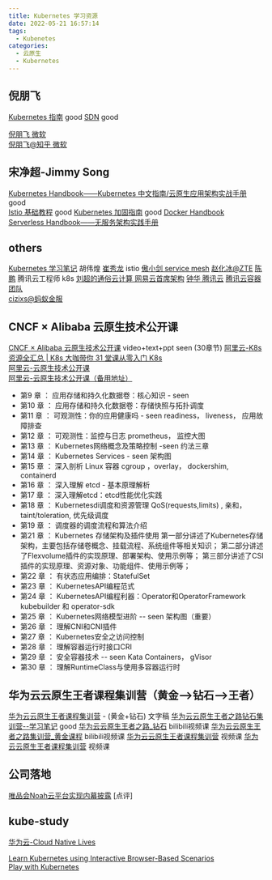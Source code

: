```yaml
---
title: Kubernetes 学习资源
date: 2022-05-21 16:57:14
tags:
  - Kubenetes
categories: 
  - 云原生
  - Kubernetes  
---
```


<p></p>
<!-- more -->

## 倪朋飞
[Kubernetes 指南](https://feisky.xyz/kubernetes-handbook/)   good
[SDN](https://sdn.feisky.xyz/) good

[倪朋飞 微软](https://feisky.xyz/)  
[倪朋飞@知乎 微软](https://www.zhihu.com/people/feisky/posts)  

## 宋净超-Jimmy Song
[Kubernetes Handbook——Kubernetes 中文指南/云原生应用架构实战手册](https://jimmysong.io/kubernetes-handbook/)    good  
[Istio 基础教程](https://jimmysong.io/docs/istio-handbook/)     good
[Kubernetes 加固指南](https://jimmysong.io/docs/kubernetes-hardening-guidance/)    good 
[Docker Handbook](https://jimmysong.io/docker-handbook/)  
[Serverless Handbook——无服务架构实践手册](https://jimmysong.io/serverless-handbook/)  
  
## others
[Kubernetes 学习笔记](https://www.huweihuang.com/kubernetes-notes/) 胡伟煌
[崔秀龙](https://blog.fleeto.us/) istio
[傲小剑  service mesh](https://skyao.io/#posts)
[赵化冰@ZTE](https://zhaohuabing.com/) 
[陈鹏](https://imroc.io/) 腾讯云工程师 k8s
[刘超的通俗云计算  网易云首席架构](https://www.cnblogs.com/popsuper1982/)
[钟华 腾讯云](https://imfox.io/) 
[腾讯云容器团队](https://tencentcloudcontainerteam.github.io/)  
[cizixs@蚂蚁金服](https://cizixs.com/) 


## CNCF × Alibaba 云原生技术公开课  
[CNCF × Alibaba 云原生技术公开课](https://edu.aliyun.com/course/1651)  video+text+ppt  seen (30章节)
[阿里云-K8s 资源全汇总 | K8s 大咖带你 31 堂课从零入门 K8s](https://developer.aliyun.com/article/765059?utm_content=g_1000142140)   
[阿里云-云原生技术公开课](https://edu.aliyun.com/roadmap/cloudnative?spm=a2c6h.12873581.1367615.1.e9cf115eVcBAsC)    
[阿里云-云原生技术公开课（备用地址）](https://edu.aliyun.com/course/1651/lesson/list?spm=a2c6h.12873581.1367615.2.e9cf115eVcBAsC)  

+ 第9 章 ： 应用存储和持久化数据卷：核心知识 - seen
+ 第10 章 ： 应用存储和持久化数据卷：存储快照与拓扑调度 
+ 第11 章 ： 可观测性：你的应用健康吗 - seen
readiness， liveness， 应用故障排查
+ 第12 章 ： 可观测性：监控与日志 
prometheus， 监控大图
+ 第13 章 ： Kubernetes网络概念及策略控制 -seen
  约法三章
+ 第14 章 ： Kubernetes Services - seen
  架构图
+ 第15 章 ： 深入剖析 Linux 容器
   cgroup ，overlay， dockershim, containerd
+ 第16 章 ： 深入理解 etcd - 基本原理解析 
+ 第17 章 ： 深入理解etcd：etcd性能优化实践 
+ 第18 章 ： Kubernetesdi调度和资源管理 
  QoS(requests,limits) , 亲和， taint/toleration, 优先级调度
+ 第19 章 ： 调度器的调度流程和算法介绍 
+ 第21 章 ： Kubernetes 存储架构及插件使用 
    第一部分讲述了Kubernetes存储架构，主要包括存储卷概念、挂载流程、系统组件等相关知识；
    第二部分讲述了Flexvolume插件的实现原理、部署架构、使用示例等；
    第三部分讲述了CSI插件的实现原理、资源对象、功能组件、使用示例等；
+ 第22 章 ： 有状态应用编排：StatefulSet 
+ 第23 章 ： KubernetesAPI编程范式 
+ 第24 章 ： KubernetesAPI编程利器：Operator和OperatorFramework 
  kubebuilder 和 operator-sdk
+ 第25 章 ： Kubernetes网络模型进阶 -- seen
  架构图（重要）
+ 第26 章 ： 理解CNI和CNI插件 
+ 第27 章 ： Kubernetes安全之访问控制 
+ 第28 章 ： 理解容器运行时接口CRI 
+ 第29 章 ： 安全容器技术 -- seen
  Kata Containers， gVisor
+ 第30 章 ： 理解RuntimeClass与使用多容器运行时 

## 华为云云原生王者课程集训营（黄金-->钻石-->王者）
[华为云云原生王者课程集训营](https://mp.weixin.qq.com/mp/appmsgalbum?__biz=MzIzNzU5NTYzMA==&action=getalbum&album_id=2082025559781376005&scene=173&from_msgid=2247494514&from_itemidx=1&count=3&nolastread=1#wechat_redirect) - (黄金+钻石)  文字稿 
[华为云云原生王者之路钻石集训营--学习笔记](https://zhuanlan.zhihu.com/p/400092006) good
[华为云云原生王者之路_钻石](https://www.bilibili.com/video/BV1ZR4y1E7rb/?spm_id_from=333.788.recommend_more_video.2) bilibili视频课
[华为云云原生王者之路集训营_黄金课程](https://www.bilibili.com/video/BV1Qr4y1278d/?spm_id_from=333.788.recommend_more_video.5) bilibili视频课
[华为云云原生王者课程集训营](https://edu.huaweicloud.com/activity/Cloud-native3.html?utm_source=hwynewbanner&utm_medium=sm-huaweiyun&utm_campaign=edu&utm_content=activity&utm_term=2)  视频课
[华为云云原生王者课程集训营](https://education.huaweicloud.com/programs/63384278-52ab-42e9-8e67-5dff5a9f37fd/about?utm_source=zhihu&utm_medium=bbs-ex&utm_campaign=edu&utm_content=courses&utm_term=16) 视频课


## 公司落地
[唯品会Noah云平台实现内幕披露](https://mp.weixin.qq.com/s/hV8oT13J4DFtpe7JsxSONA)
[点评]


## kube-study
[华为云-Cloud Native Lives](https://bbs.huaweicloud.com/webinar/100009)   
 
[Learn Kubernetes using Interactive Browser-Based Scenarios](https://www.katacoda.com/courses/kubernetes)   
[Play with Kubernetes](https://labs.play-with-k8s.com/)   




